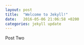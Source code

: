```yaml
---
layout: post
title:  "Welcome to Jekyll!"
date:   2016-05-06 21:06:58 +0200
categories: jekyll update
---
```


Post Two
